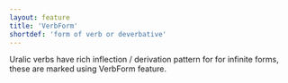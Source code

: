```yaml
---
layout: feature
title: 'VerbForm'
shortdef: 'form of verb or deverbative'
---
```


Uralic verbs have rich inflection / derivation pattern for for infinite forms,
these are marked using VerbForm feature. 
